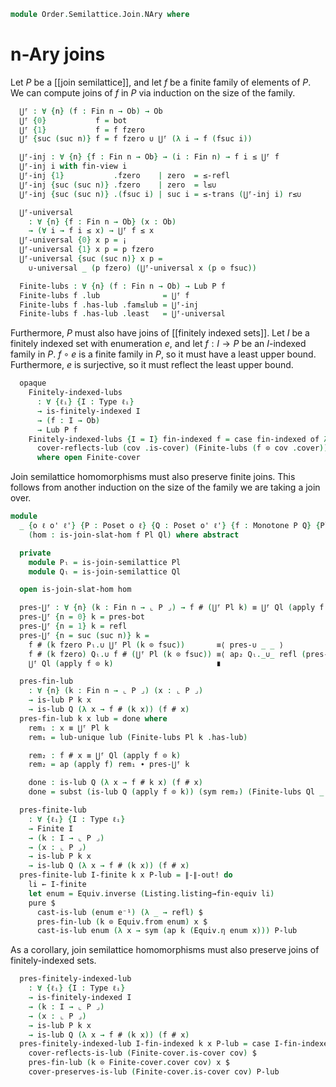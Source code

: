 <!--
```agda
open import Cat.Prelude

open import Data.Fin.Indexed
open import Data.Fin.Finite
open import Data.Fin.Base using (Fin ; suc ; zero ; fsuc ; fzero ; fin-view)

open import Order.Semilattice.Join
open import Order.Diagram.Bottom
open import Order.Diagram.Join
open import Order.Diagram.Lub
open import Order.Base

import Order.Diagram.Join.Reasoning as Joins
```
-->

```agda
module Order.Semilattice.Join.NAry where
```

<!--
```agda
open is-lub
open Lub

module _ {o ℓ} {P : Poset o ℓ} (l : is-join-semilattice P) where
  open is-join-semilattice l
  open Poset P
```
-->

# n-Ary joins

Let $P$ be a [[join semilattice]], and let $f$ be a finite family of
elements of $P$. We can compute joins of $f$ in $P$ via induction on the
size of the family.

```agda
  ⋃ᶠ : ∀ {n} (f : Fin n → Ob) → Ob
  ⋃ᶠ {0}           f = bot
  ⋃ᶠ {1}           f = f fzero
  ⋃ᶠ {suc (suc n)} f = f fzero ∪ ⋃ᶠ (λ i → f (fsuc i))

  ⋃ᶠ-inj : ∀ {n} {f : Fin n → Ob} → (i : Fin n) → f i ≤ ⋃ᶠ f
  ⋃ᶠ-inj i with fin-view i
  ⋃ᶠ-inj {1}           .fzero    | zero  = ≤-refl
  ⋃ᶠ-inj {suc (suc n)} .fzero    | zero  = l≤∪
  ⋃ᶠ-inj {suc (suc n)} .(fsuc i) | suc i = ≤-trans (⋃ᶠ-inj i) r≤∪

  ⋃ᶠ-universal
    : ∀ {n} {f : Fin n → Ob} (x : Ob)
    → (∀ i → f i ≤ x) → ⋃ᶠ f ≤ x
  ⋃ᶠ-universal {0} x p = ¡
  ⋃ᶠ-universal {1} x p = p fzero
  ⋃ᶠ-universal {suc (suc n)} x p =
    ∪-universal _ (p fzero) (⋃ᶠ-universal x (p ⊙ fsuc))

  Finite-lubs : ∀ {n} (f : Fin n → Ob) → Lub P f
  Finite-lubs f .lub              = ⋃ᶠ f
  Finite-lubs f .has-lub .fam≤lub = ⋃ᶠ-inj
  Finite-lubs f .has-lub .least   = ⋃ᶠ-universal
```

Furthermore, $P$ must also have joins of [[finitely indexed sets]].
Let $I$ be a finitely indexed set with enumeration $e$, and let $f : I \to P$
be an $I$-indexed family in $P$. $f \circ e$ is a finite family in $P$, so it must
have a least upper bound. Furthermore, $e$ is surjective, so it must reflect the
least upper bound.

```agda
  opaque
    Finitely-indexed-lubs
      : ∀ {ℓᵢ} {I : Type ℓᵢ}
      → is-finitely-indexed I
      → (f : I → Ob)
      → Lub P f
    Finitely-indexed-lubs {I = I} fin-indexed f = case fin-indexed of λ cov →
      cover-reflects-lub (cov .is-cover) (Finite-lubs (f ⊙ cov .cover))
      where open Finite-cover
```

Join semilattice homomorphisms must also preserve finite joins. This follows
from another induction on the size of the family we are taking a join over.

```agda
module
  _ {o ℓ o' ℓ'} {P : Poset o ℓ} {Q : Poset o' ℓ'} {f : Monotone P Q} {Pl Ql}
    (hom : is-join-slat-hom f Pl Ql) where abstract

  private
    module Pₗ = is-join-semilattice Pl
    module Qₗ = is-join-semilattice Ql

  open is-join-slat-hom hom

  pres-⋃ᶠ : ∀ {n} (k : Fin n → ⌞ P ⌟) → f # (⋃ᶠ Pl k) ≡ ⋃ᶠ Ql (apply f ⊙ k)
  pres-⋃ᶠ {n = 0} k = pres-bot
  pres-⋃ᶠ {n = 1} k = refl
  pres-⋃ᶠ {n = suc (suc n)} k =
    f # (k fzero Pₗ.∪ ⋃ᶠ Pl (k ⊙ fsuc))       ≡⟨ pres-∪ _ _ ⟩
    f # (k fzero) Qₗ.∪ f # (⋃ᶠ Pl (k ⊙ fsuc)) ≡⟨ ap₂ Qₗ._∪_ refl (pres-⋃ᶠ (k ⊙ fsuc)) ⟩
    ⋃ᶠ Ql (apply f ⊙ k)                       ∎

  pres-fin-lub
    : ∀ {n} (k : Fin n → ⌞ P ⌟) (x : ⌞ P ⌟)
    → is-lub P k x
    → is-lub Q (λ x → f # (k x)) (f # x)
  pres-fin-lub k x lub = done where
    rem₁ : x ≡ ⋃ᶠ Pl k
    rem₁ = lub-unique lub (Finite-lubs Pl k .has-lub)

    rem₂ : f # x ≡ ⋃ᶠ Ql (apply f ⊙ k)
    rem₂ = ap (apply f) rem₁ ∙ pres-⋃ᶠ k

    done : is-lub Q (λ x → f # k x) (f # x)
    done = subst (is-lub Q (apply f ⊙ k)) (sym rem₂) (Finite-lubs Ql _ .has-lub)

  pres-finite-lub
    : ∀ {ℓᵢ} {I : Type ℓᵢ}
    → Finite I
    → (k : I → ⌞ P ⌟)
    → (x : ⌞ P ⌟)
    → is-lub P k x
    → is-lub Q (λ x → f # (k x)) (f # x)
  pres-finite-lub I-finite k x P-lub = ∥-∥-out! do
    li ← I-finite
    let enum = Equiv.inverse (Listing.listing→fin-equiv li)
    pure $
      cast-is-lub (enum e⁻¹) (λ _ → refl) $
      pres-fin-lub (k ⊙ Equiv.from enum) x $
      cast-is-lub enum (λ x → sym (ap k (Equiv.η enum x))) P-lub
```

As a corollary, join semilattice homomorphisms must also preserve joins of
finitely-indexed sets.

```agda
  pres-finitely-indexed-lub
    : ∀ {ℓᵢ} {I : Type ℓᵢ}
    → is-finitely-indexed I
    → (k : I → ⌞ P ⌟)
    → (x : ⌞ P ⌟)
    → is-lub P k x
    → is-lub Q (λ x → f # (k x)) (f # x)
  pres-finitely-indexed-lub I-fin-indexed k x P-lub = case I-fin-indexed of λ cov →
    cover-reflects-is-lub (Finite-cover.is-cover cov) $
    pres-fin-lub (k ⊙ Finite-cover.cover cov) x $
    cover-preserves-is-lub (Finite-cover.is-cover cov) P-lub
```
